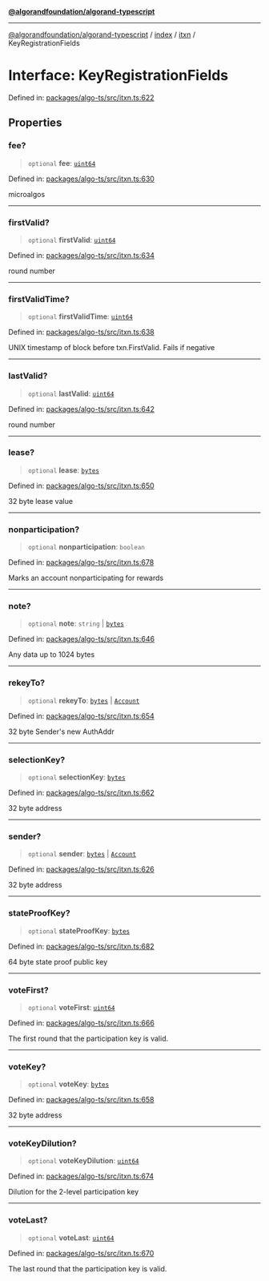 [**@algorandfoundation/algorand-typescript**](../../../../README.md)

***

[@algorandfoundation/algorand-typescript](../../../../README.md) / [index](../../../README.md) / [itxn](../README.md) / KeyRegistrationFields

# Interface: KeyRegistrationFields

Defined in: [packages/algo-ts/src/itxn.ts:622](https://github.com/algorandfoundation/puya-ts/blob/main/packages/algo-ts/src/itxn.ts#L622)

## Properties

### fee?

> `optional` **fee**: [`uint64`](../../../type-aliases/uint64.md)

Defined in: [packages/algo-ts/src/itxn.ts:630](https://github.com/algorandfoundation/puya-ts/blob/main/packages/algo-ts/src/itxn.ts#L630)

microalgos

***

### firstValid?

> `optional` **firstValid**: [`uint64`](../../../type-aliases/uint64.md)

Defined in: [packages/algo-ts/src/itxn.ts:634](https://github.com/algorandfoundation/puya-ts/blob/main/packages/algo-ts/src/itxn.ts#L634)

round number

***

### firstValidTime?

> `optional` **firstValidTime**: [`uint64`](../../../type-aliases/uint64.md)

Defined in: [packages/algo-ts/src/itxn.ts:638](https://github.com/algorandfoundation/puya-ts/blob/main/packages/algo-ts/src/itxn.ts#L638)

UNIX timestamp of block before txn.FirstValid. Fails if negative

***

### lastValid?

> `optional` **lastValid**: [`uint64`](../../../type-aliases/uint64.md)

Defined in: [packages/algo-ts/src/itxn.ts:642](https://github.com/algorandfoundation/puya-ts/blob/main/packages/algo-ts/src/itxn.ts#L642)

round number

***

### lease?

> `optional` **lease**: [`bytes`](../../../type-aliases/bytes.md)

Defined in: [packages/algo-ts/src/itxn.ts:650](https://github.com/algorandfoundation/puya-ts/blob/main/packages/algo-ts/src/itxn.ts#L650)

32 byte lease value

***

### nonparticipation?

> `optional` **nonparticipation**: `boolean`

Defined in: [packages/algo-ts/src/itxn.ts:678](https://github.com/algorandfoundation/puya-ts/blob/main/packages/algo-ts/src/itxn.ts#L678)

Marks an account nonparticipating for rewards

***

### note?

> `optional` **note**: `string` \| [`bytes`](../../../type-aliases/bytes.md)

Defined in: [packages/algo-ts/src/itxn.ts:646](https://github.com/algorandfoundation/puya-ts/blob/main/packages/algo-ts/src/itxn.ts#L646)

Any data up to 1024 bytes

***

### rekeyTo?

> `optional` **rekeyTo**: [`bytes`](../../../type-aliases/bytes.md) \| [`Account`](../../../type-aliases/Account.md)

Defined in: [packages/algo-ts/src/itxn.ts:654](https://github.com/algorandfoundation/puya-ts/blob/main/packages/algo-ts/src/itxn.ts#L654)

32 byte Sender's new AuthAddr

***

### selectionKey?

> `optional` **selectionKey**: [`bytes`](../../../type-aliases/bytes.md)

Defined in: [packages/algo-ts/src/itxn.ts:662](https://github.com/algorandfoundation/puya-ts/blob/main/packages/algo-ts/src/itxn.ts#L662)

32 byte address

***

### sender?

> `optional` **sender**: [`bytes`](../../../type-aliases/bytes.md) \| [`Account`](../../../type-aliases/Account.md)

Defined in: [packages/algo-ts/src/itxn.ts:626](https://github.com/algorandfoundation/puya-ts/blob/main/packages/algo-ts/src/itxn.ts#L626)

32 byte address

***

### stateProofKey?

> `optional` **stateProofKey**: [`bytes`](../../../type-aliases/bytes.md)

Defined in: [packages/algo-ts/src/itxn.ts:682](https://github.com/algorandfoundation/puya-ts/blob/main/packages/algo-ts/src/itxn.ts#L682)

64 byte state proof public key

***

### voteFirst?

> `optional` **voteFirst**: [`uint64`](../../../type-aliases/uint64.md)

Defined in: [packages/algo-ts/src/itxn.ts:666](https://github.com/algorandfoundation/puya-ts/blob/main/packages/algo-ts/src/itxn.ts#L666)

The first round that the participation key is valid.

***

### voteKey?

> `optional` **voteKey**: [`bytes`](../../../type-aliases/bytes.md)

Defined in: [packages/algo-ts/src/itxn.ts:658](https://github.com/algorandfoundation/puya-ts/blob/main/packages/algo-ts/src/itxn.ts#L658)

32 byte address

***

### voteKeyDilution?

> `optional` **voteKeyDilution**: [`uint64`](../../../type-aliases/uint64.md)

Defined in: [packages/algo-ts/src/itxn.ts:674](https://github.com/algorandfoundation/puya-ts/blob/main/packages/algo-ts/src/itxn.ts#L674)

Dilution for the 2-level participation key

***

### voteLast?

> `optional` **voteLast**: [`uint64`](../../../type-aliases/uint64.md)

Defined in: [packages/algo-ts/src/itxn.ts:670](https://github.com/algorandfoundation/puya-ts/blob/main/packages/algo-ts/src/itxn.ts#L670)

The last round that the participation key is valid.
